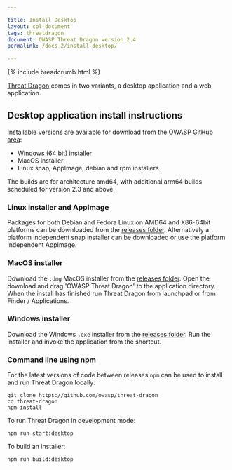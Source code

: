 ```yaml
---

title: Install Desktop
layout: col-document
tags: threatdragon
document: OWASP Threat Dragon version 2.4
permalink: /docs-2/install-desktop/

---
```


{% include breadcrumb.html %}

[Threat Dragon](http://owasp.org/www-project-threat-dragon) comes in two variants,
a desktop application and a web application.

## Desktop application install instructions

Installable versions are available for download from the
[OWASP GitHub area](https://github.com/OWASP/threat-dragon/releases):

* Windows (64 bit) installer
* MacOS installer
* Linux snap, AppImage, debian and rpm installers

The builds are for architecture amd64, with additional arm64 builds scheduled for version 2.3 and above.

### Linux installer and AppImage

Packages for both Debian and Fedora Linux on AMD64 and X86-64bit platforms can be downloaded from the
[releases folder](https://github.com/OWASP/threat-dragon/releases/).
Alternatively a platform independent snap installer can be downloaded or use the platform independent AppImage.

### MacOS installer

Download the `.dmg` MacOS installer from the [releases folder](https://github.com/OWASP/threat-dragon/releases/).
Open the download and drag 'OWASP Threat  Dragon' to the application directory. When the install has
finished run Threat  Dragon from launchpad or from Finder / Applications.

### Windows installer

Download the Windows `.exe` installer from the [releases folder](https://github.com/OWASP/threat-dragon/releases/).
Run the installer and invoke the application from the shortcut.

### Command line using npm

For the latest versions of code between releases `npm` can be used to install and run Threat Dragon locally:

```text
git clone https://github.com/owasp/threat-dragon
cd threat-dragon
npm install
```

To run Threat Dragon in development mode:

`npm run start:desktop`

To build an installer:

`npm run build:desktop`
